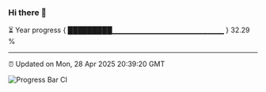 ### Hi there 👋

⏳ Year progress { █████████▁▁▁▁▁▁▁▁▁▁▁▁▁▁▁▁▁▁▁▁▁ } 32.29 %

---

⏰ Updated on Mon, 28 Apr 2025 20:39:20 GMT

![Progress Bar CI](https://github.com/IshwaranRudhara/GIT-ACTION/workflows/Progress%20Bar%20CI/badge.svg)
